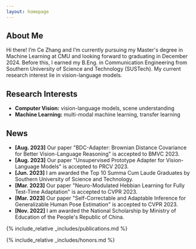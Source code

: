 ```yaml
---
layout: homepage
---
```


## About Me

Hi there! I’m Ce Zhang and I’m currently pursuing my Master's degree in Machine Learning at CMU and looking forward to graduating in December 2024. Before this, I earned my B.Eng. in Communication Engineering from Southern University of Science and Technology (SUSTech). My current research interest lie in vision-language models.

## Research Interests

- **Computer Vision:** vision-language models, scene understanding
- **Machine Learning:** multi-modal machine learning, transfer learning

## News

- **[Aug. 2023]** Our paper "BDC-Adapter: Brownian Distance Covariance for Better Vision-Language Reasoning" is accepted to BMVC 2023.
- **[Aug. 2023]** Our paper "Unsupervised Prototype Adapter for Vision-Language Models" is accepted to PRCV 2023.
- **[Jun. 2023]** I am awarded the Top 10 Summa Cum Laude Graduates by Southern University of Science and Technology. 
- **[Mar. 2023]** Our paper "Neuro-Modulated Hebbian Learning for Fully Test-Time Adaptation" is accepted to CVPR 2023.
- **[Mar. 2023]** Our paper "Self-Correctable and Adaptable Inference for Generalizable Human Pose Estimation" is accepted to CVPR 2023.
- **[Nov. 2022]** I am awarded the National Scholarship by Ministry of Education of the People's Republic of China. 

{% include_relative _includes/publications.md %}

{% include_relative _includes/honors.md %}
